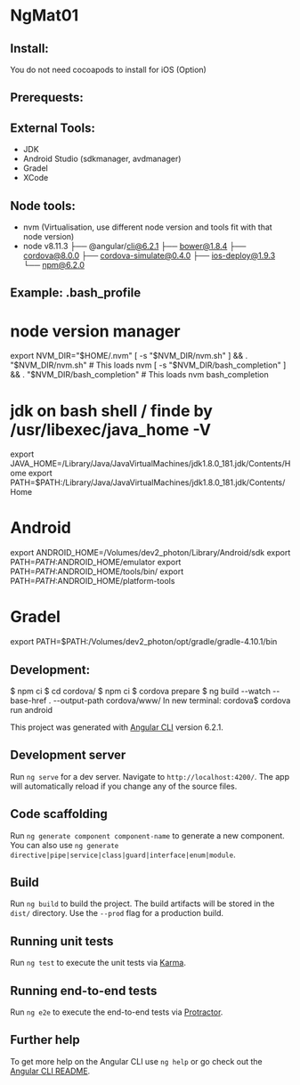 # NgMat01

## Install:
You do not need cocoapods to install for iOS (Option)

## Prerequests:

## External Tools:
+ JDK
+ Android Studio (sdkmanager, avdmanager)
+ Gradel
+ XCode

## Node tools:
+ nvm (Virtualisation, use different node version and tools fit with that node version)
+ node v8.11.3
├── @angular/cli@6.2.1
├── bower@1.8.4
├── cordova@8.0.0
├── cordova-simulate@0.4.0
├── ios-deploy@1.9.3
└── npm@6.2.0

## Example: .bash_profile
# node version manager
export NVM_DIR="$HOME/.nvm"
[ -s "$NVM_DIR/nvm.sh" ] && \. "$NVM_DIR/nvm.sh"  # This loads nvm
[ -s "$NVM_DIR/bash_completion" ] && \. "$NVM_DIR/bash_completion"  # This loads nvm bash_completion

# jdk on bash shell / finde by /usr/libexec/java_home -V
export JAVA_HOME=/Library/Java/JavaVirtualMachines/jdk1.8.0_181.jdk/Contents/Home
export PATH=$PATH:/Library/Java/JavaVirtualMachines/jdk1.8.0_181.jdk/Contents/Home

# Android
 export ANDROID_HOME=/Volumes/dev2_photon/Library/Android/sdk
 export PATH=$PATH:$ANDROID_HOME/emulator
 export PATH=$PATH:$ANDROID_HOME/tools/bin/
 export PATH=$PATH:$ANDROID_HOME/platform-tools

# Gradel
export PATH=$PATH:/Volumes/dev2_photon/opt/gradle/gradle-4.10.1/bin

## Development:
$ npm ci
$ cd cordova/
$ npm ci
$ cordova prepare
$ ng build --watch --base-href . --output-path cordova/www/
In new terminal: cordova$ cordova run android 

This project was generated with [Angular CLI](https://github.com/angular/angular-cli) version 6.2.1.

## Development server

Run `ng serve` for a dev server. Navigate to `http://localhost:4200/`. The app will automatically reload if you change any of the source files.

## Code scaffolding

Run `ng generate component component-name` to generate a new component. You can also use `ng generate directive|pipe|service|class|guard|interface|enum|module`.

## Build

Run `ng build` to build the project. The build artifacts will be stored in the `dist/` directory. Use the `--prod` flag for a production build.

## Running unit tests

Run `ng test` to execute the unit tests via [Karma](https://karma-runner.github.io).

## Running end-to-end tests

Run `ng e2e` to execute the end-to-end tests via [Protractor](http://www.protractortest.org/).

## Further help

To get more help on the Angular CLI use `ng help` or go check out the [Angular CLI README](https://github.com/angular/angular-cli/blob/master/README.md).
